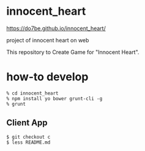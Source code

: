 innocent_heart
==============

https://do7be.github.io/innocent_heart/

project of innocent heart on web

This repository to Create Game for "Innocent Heart".

how-to develop
==============

    % cd innocent_heart
    % npm install yo bower grunt-cli -g
    % grunt

## Client App

```
$ git checkout c
$ less README.md
```
